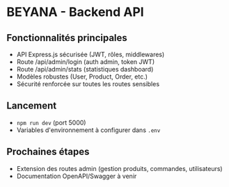 # BEYANA - Backend API

## Fonctionnalités principales

- API Express.js sécurisée (JWT, rôles, middlewares)
- Route /api/admin/login (auth admin, token JWT)
- Route /api/admin/stats (statistiques dashboard)
- Modèles robustes (User, Product, Order, etc.)
- Sécurité renforcée sur toutes les routes sensibles

## Lancement

- `npm run dev` (port 5000)
- Variables d'environnement à configurer dans `.env`

## Prochaines étapes

- Extension des routes admin (gestion produits, commandes, utilisateurs)
- Documentation OpenAPI/Swagger à venir

